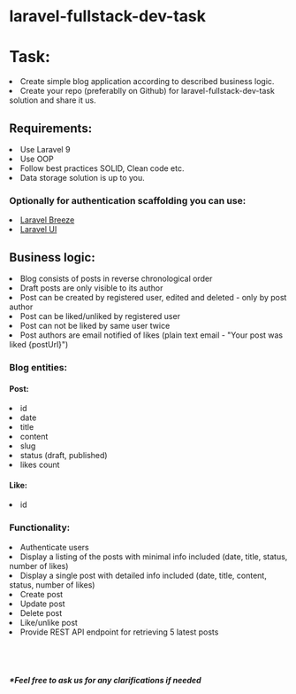 # laravel-fullstack-dev-task

<h1>Task:</h1>

<li>Create simple blog application according to described business logic.</li>
<li>Create your repo (preferablly on Github) for laravel-fullstack-dev-task solution and share it us.</li>

<h2>Requirements:</h2>
<li>Use Laravel 9</li>
<li>Use OOP</li>
<li>Follow best practices SOLID, Clean code etc.</li>
<li>Data storage solution is up to you.</li>

<h3>Optionally for authentication scaffolding you can use:</h3>
<li><a href="https://github.com/laravel/breeze">Laravel Breeze</a></li>
<li><a href="https://github.com/laravel/ui">Laravel UI</a></li>

<h2>Business logic:</h2>

<li>Blog consists of posts in reverse chronological order</li>
<li>Draft posts are only visible to its author</li>
<li>Post can be created by registered user, edited and deleted - only by post author</li>
<li>Post can be liked/unliked by registered user</li>
<li>Post can not be liked by same user twice</li>
<li>Post authors are email notified of likes (plain text email - "Your post was liked {postUrl}")</li>

<h3>Blog entities:</h3>

<h4>Post:</h4>
<li>id</li>
<li>date</li>
<li>title</li>
<li>content</li>
<li>slug</li>
<li>status (draft, published)</li>
<li>likes count</li>

<h4>Like:</h4>
<li>id</li>

<h3>Functionality:</h3>
<li>Authenticate users</li>
<li>Display a listing of the posts with minimal info included (date, title, status, number of likes)</li>
<li>Display a single post with detailed info included (date, title, content, status, number of likes)</li>
<li>Create post</li>
<li>Update post</li>
<li>Delete post</li>
<li>Like/unlike post</li>
<li>Provide REST API endpoint for retrieving 5 latest posts</li>

<br>
<br>
<br>
<h5>*Feel free to ask us for any clarifications if needed</h5>
